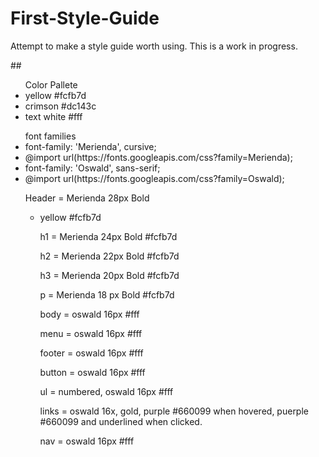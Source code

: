 # First-Style-Guide
<p>Attempt to make a style guide worth using. This is a work in progress.</P>
##<ul>Color Pallete
<li>yellow #fcfb7d</li> 
<li>crimson #dc143c</li>
<li>text white #fff</li></ul>
<p><ul>font families
<li>font-family: 'Merienda', cursive;</li>
<li>@import url(https://fonts.googleapis.com/css?family=Merienda);</li>
<li>font-family: 'Oswald', sans-serif;</li>
<li>@import url(https://fonts.googleapis.com/css?family=Oswald);</li></ul></P>
<p><ul>Header = Merienda 28px Bold<ul>
<li>yellow #fcfb7d</li></p>
<p>h1 = Merienda 24px Bold #fcfb7d</p>
<p>h2 = Merienda 22px Bold #fcfb7d</p>
<p>h3 = Merienda 20px Bold #fcfb7d</p>
<p>p = Merienda 18 px Bold #fcfb7d</p>
<p>body = oswald 16px #fff</p>
<p>menu = oswald 16px #fff</p>
<p>footer = oswald 16px #fff</p>
<p>button = oswald 16px #fff</p>
<p>ul = numbered, oswald 16px #fff</p>
<p>links = oswald 16x, gold, purple #660099 when hovered, puerple #660099 and underlined when clicked.</p>
<p>nav = oswald 16px #fff</p>
